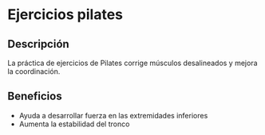 # Ejercicios pilates

## Descripción
La práctica de ejercicios de Pilates corrige músculos desalineados y mejora la coordinación.

## Beneficios
- Ayuda a desarrollar fuerza en las extremidades inferiores
- Aumenta la estabilidad del tronco

